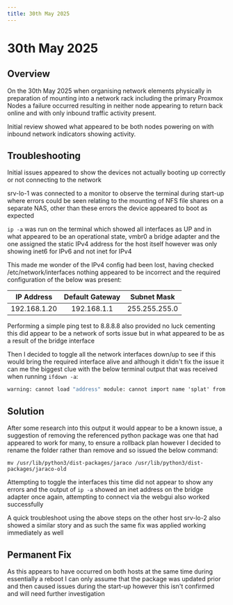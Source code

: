 ```yaml
---
title: 30th May 2025
---
```


# 30th May 2025

## Overview

On the 30th May 2025 when organising network elements physically in preparation of mounting into a network rack including the primary Proxmox Nodes a failure occurred resulting in neither node appearing to return back online and with only inbound traffic activity present.

Initial review showed what appeared to be both nodes powering on with inbound network indicators showing activity.

## Troubleshooting

Initial issues appeared to show the devices not actually booting up correctly or not connecting to the network

srv-lo-1 was connected to a monitor to observe the terminal during start-up where errors could be seen relating to the mounting of NFS file shares on a separate NAS, other than these errors the device appeared to boot as expected

```ip -a``` was run on the terminal which showed all interfaces as UP and in what appeared to be an operational state, vmbr0 a bridge adapter and the one assigned the static IPv4 address for the host itself however was only showing inet6 for IPv6 and not inet for IPv4

This made me wonder of the IPv4 config had been lost, having checked /etc/network/interfaces nothing appeared to be incorrect and the required configuration of the below was present:

| IP Address   | Default Gateway | Subnet Mask   |
| :----------: | :-------------: | :-----------: |
| 192.168.1.20 | 192.168.1.1     | 255.255.255.0 |

Performing a simple ping test to 8.8.8.8 also provided no luck cementing this did appear to be a network of sorts issue but in what appeared to be as a result of the bridge interface

Then I decided to toggle all the network interfaces down/up to see if this would bring the required interface alive and although it didn't fix the issue it can me the biggest clue with the below terminal output that was received when running ```ifdown -a```:

``` bat
warning: cannot load "address" module: cannot import name 'splat' from 'jaraco.functools' (/usr/lib/python3/dist-packages/jaraco/functools.py)
```

## Solution

After some research into this output it would appear to be a known issue, a suggestion of removing the referenced python package was one that had appeared to work for many, to ensure a rollback plan however I decided to rename the folder rather than remove and so issued the below command:

``` linuxconfig
mv /usr/lib/python3/dist-packages/jaraco /usr/lib/python3/dist-packages/jaraco-old
```

Attempting to toggle the interfaces this time did not appear to show any errors and the output of ```ip -a``` showed an inet address on the bridge adapter once again, attempting to connect via the webgui also worked successfully

A quick troubleshoot using the above steps on the other host srv-lo-2 also showed a similar story and as such the same fix was applied working immediately as well

## Permanent Fix

As this appears to have occurred on both hosts at the same time during essentially a reboot I can only assume that the package was updated prior and then caused issues during the start-up however this isn't confirmed and will need further investigation